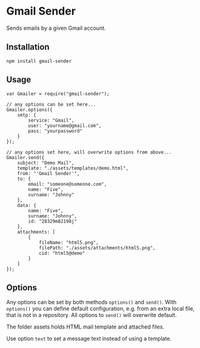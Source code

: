 Gmail Sender
=======

Sends emails by a given Gmail account.

Installation
-------

	npm install gmail-sender

Usage
-------

	var Gmailer = require("gmail-sender");

	// any options can be set here...
	Gmailer.options({
		smtp: {
			service: "Gmail",
			user: "yourname@gmail.com",
			pass: "yourpassword"
		}
	});

	// any options set here, will overwrite options from above...
	Gmailer.send({
    	subject: "Demo Mail",
    	template: "./assets/templates/demo.html",
    	from: "'Gmail Sender'",
    	to: {
        	email: "someone@someone.com",
        	name: "Five",
        	surname: "Johnny"
    	},
    	data: {
        	name: "Five",
        	surname: "Johnny",
        	id: "28329m82198j"
    	},
    	attachments: [
        	{
            	fileName: "html5.png",
            	filePath: "./assets/attachments/html5.png",
            	cid: "html5@demo"
        	}
    	]
	});

Options
-------

Any options can be set by both methods `options()` and `send()`. With `options()` you can define default configuration, e.g. from an extra local file, that is not in a repository. All options to `send()` will overwrite default.

The folder assets holds HTML mail template and attached files.

Use option `text` to set a message text instead of using a template.